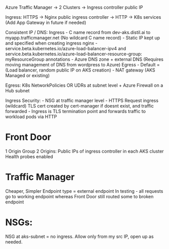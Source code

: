 Azure Traffic Manager -> 2 Clusters -> Ingress controller public IP

Ingress: HTTPS -> Nginx public ingress controller -> HTTP -> K8s services (Add App Gateway in future if needed)

Consistent IP / DNS:
	Ingress	
	- C name record from dev-aks.distil.ai to myapp.trafficmanager.net (No wildcard C name record)
	- Static IP kept up and specified when creating ingress nginx - service.beta.kubernetes.io/azure-load-balancer-ipv4 and service.beta.kubernetes.io/azure-load-balancer-resource-group: myResourceGroup annotations 
	- Azure DNS zone + external DNS (Requires moving management of DNS from wordpress to Azure)
	Egress
	- Default = (Load balancer, random public IP on AKS creation)
	- NAT gateway (AKS Managed or existing)

Egress: K8s NetworkPolicies OR UDRs at subnet level + Azure Firewall on a Hub subnet

Ingress Security:
    - NSG at traffic manager level
    - HTTPS Request ingress (wildcard) TLS cert created by cert-manager if doesnt exist, and traffic forwarded
    - Ingress is TLS termination point and forwards traffic to workload pods via HTTP 

# Front Door
1 Origin Group
2 Origins: Public IPs of ingress controller in each AKS cluster
Health probes enabled

# Traffic Manager
Cheaper, Simpler
Endpoint type = external endpoint
In testing - all requests go to working endpoint whereas Front Door still routed some to broken endpoint

# NSGs:
NSG at aks-subnet = no ingress. Allow only from my src IP, open up as needed.